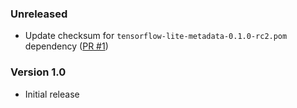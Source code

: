 <!--
    When adding new changelog entries, use [Issue #0] to link to issues and
    [PR #0] to link to pull requests. Then run:

        ./gradlew changelogUpdateLinks

    to update the actual links at the bottom of the file.
-->

### Unreleased

* Update checksum for `tensorflow-lite-metadata-0.1.0-rc2.pom` dependency ([PR #1])

### Version 1.0

* Initial release

<!-- Do not manually edit the lines below. Use `./gradlew changelogUpdateLinks` to regenerate. -->
[PR #1]: https://github.com/chenxiaolong/MSD/pull/1
